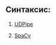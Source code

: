 ## Синтаксис:

1. [UDPipe](https://github.com/hse-ling-python/seminars/blob/master/UDPipe/Udpipe_1.ipynb)

2. [SpaCy](https://github.com/hse-ling-python/seminars/blob/master/UDPipe/SpaCy1.ipynb)
